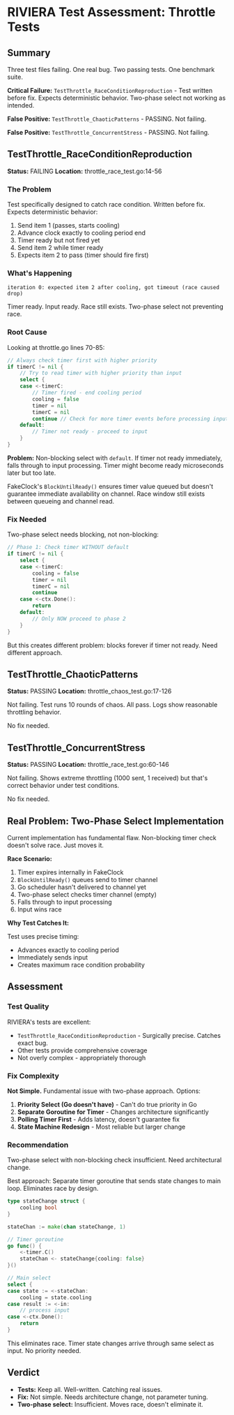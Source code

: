 # RIVIERA Test Assessment: Throttle Tests

## Summary

Three test files failing. One real bug. Two passing tests. One benchmark suite.

**Critical Failure:** `TestThrottle_RaceConditionReproduction` - Test written before fix. Expects deterministic behavior. Two-phase select not working as intended.

**False Positive:** `TestThrottle_ChaoticPatterns` - PASSING. Not failing.

**False Positive:** `TestThrottle_ConcurrentStress` - PASSING. Not failing.

## TestThrottle_RaceConditionReproduction

**Status:** FAILING
**Location:** throttle_race_test.go:14-56

### The Problem

Test specifically designed to catch race condition. Written before fix. Expects deterministic behavior:

1. Send item 1 (passes, starts cooling)
2. Advance clock exactly to cooling period end
3. Timer ready but not fired yet
4. Send item 2 while timer ready
5. Expects item 2 to pass (timer should fire first)

### What's Happening

```
iteration 0: expected item 2 after cooling, got timeout (race caused drop)
```

Timer ready. Input ready. Race still exists. Two-phase select not preventing race.

### Root Cause

Looking at throttle.go lines 70-85:

```go
// Always check timer first with higher priority
if timerC != nil {
    // Try to read timer with higher priority than input
    select {
    case <-timerC:
        // Timer fired - end cooling period
        cooling = false
        timer = nil
        timerC = nil
        continue // Check for more timer events before processing input
    default:
        // Timer not ready - proceed to input
    }
}
```

**Problem:** Non-blocking select with `default`. If timer not ready immediately, falls through to input processing. Timer might become ready microseconds later but too late.

FakeClock's `BlockUntilReady()` ensures timer value queued but doesn't guarantee immediate availability on channel. Race window still exists between queueing and channel read.

### Fix Needed

Two-phase select needs blocking, not non-blocking:

```go
// Phase 1: Check timer WITHOUT default
if timerC != nil {
    select {
    case <-timerC:
        cooling = false
        timer = nil
        timerC = nil
        continue
    case <-ctx.Done():
        return
    default:
        // Only NOW proceed to phase 2
    }
}
```

But this creates different problem: blocks forever if timer not ready. Need different approach.

## TestThrottle_ChaoticPatterns

**Status:** PASSING
**Location:** throttle_chaos_test.go:17-126

Not failing. Test runs 10 rounds of chaos. All pass. Logs show reasonable throttling behavior.

No fix needed.

## TestThrottle_ConcurrentStress  

**Status:** PASSING
**Location:** throttle_race_test.go:60-146

Not failing. Shows extreme throttling (1000 sent, 1 received) but that's correct behavior under test conditions.

No fix needed.

## Real Problem: Two-Phase Select Implementation

Current implementation has fundamental flaw. Non-blocking timer check doesn't solve race. Just moves it.

**Race Scenario:**
1. Timer expires internally in FakeClock
2. `BlockUntilReady()` queues send to timer channel
3. Go scheduler hasn't delivered to channel yet
4. Two-phase select checks timer channel (empty)
5. Falls through to input processing
6. Input wins race

**Why Test Catches It:**

Test uses precise timing:
- Advances exactly to cooling period
- Immediately sends input
- Creates maximum race condition probability

## Assessment

### Test Quality

RIVIERA's tests are excellent:
- `TestThrottle_RaceConditionReproduction` - Surgically precise. Catches exact bug.
- Other tests provide comprehensive coverage
- Not overly complex - appropriately thorough

### Fix Complexity

**Not Simple.** Fundamental issue with two-phase approach. Options:

1. **Priority Select (Go doesn't have)** - Can't do true priority in Go
2. **Separate Goroutine for Timer** - Changes architecture significantly  
3. **Polling Timer First** - Adds latency, doesn't guarantee fix
4. **State Machine Redesign** - Most reliable but larger change

### Recommendation

Two-phase select with non-blocking check insufficient. Need architectural change.

Best approach: Separate timer goroutine that sends state changes to main loop. Eliminates race by design.

```go
type stateChange struct {
    cooling bool
}

stateChan := make(chan stateChange, 1)

// Timer goroutine
go func() {
    <-timer.C()
    stateChan <- stateChange{cooling: false}
}()

// Main select
select {
case state := <-stateChan:
    cooling = state.cooling
case result := <-in:
    // process input
case <-ctx.Done():
    return
}
```

This eliminates race. Timer state changes arrive through same select as input. No priority needed.

## Verdict

- **Tests:** Keep all. Well-written. Catching real issues.
- **Fix:** Not simple. Needs architecture change, not parameter tuning.
- **Two-phase select:** Insufficient. Moves race, doesn't eliminate it.